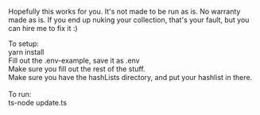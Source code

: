 Hopefully this works for you. It's not made to be run as is. No warranty made as is. If you end up nuking your collection, that's your fault, but you can hire me to fix it :)

To setup:\
yarn install\
Fill out the .env-example, save it as .env\
Make sure you fill out the rest of the stuff.\
Make sure you have the hashLists directory, and put your hashlist in there.\
\
To run:\
ts-node update.ts
